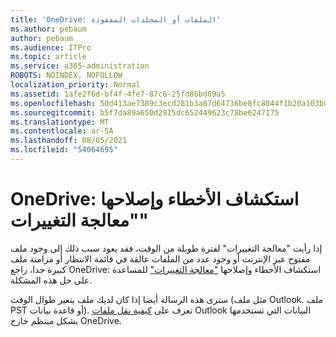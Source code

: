 ```yaml
---
title: 'OneDrive: الملفات أو المجلدات المفقودة'
ms.author: pebaum
author: pebaum
ms.audience: ITPro
ms.topic: article
ms.service: o365-administration
ROBOTS: NOINDEX, NOFOLLOW
localization_priority: Normal
ms.assetid: 1afe2f6d-bf4f-4fe7-87c6-25fd86bd89a5
ms.openlocfilehash: 50d413ae7389c3ecd281b3a87d64736be8fc8044f1b20a103bd3f45c97473502
ms.sourcegitcommit: b5f7da89a650d2915dc652449623c78be6247175
ms.translationtype: MT
ms.contentlocale: ar-SA
ms.lasthandoff: 08/05/2021
ms.locfileid: "54064695"
---
```

# <a name="onedrive-troubleshoot-processing-changes"></a>OneDrive: استكشاف الأخطاء وإصلاحها "معالجة التغييرات"

إذا رأيت "معالجة التغييرات" لفترة طويلة من الوقت، فقد يعود سبب ذلك إلى وجود ملف مفتوح عبر الإنترنت أو وجود عدد من الملفات عالقة في قائمة الانتظار أو مزامنة ملف كبيرة جدا، راجع OneDrive: استكشاف الأخطاء وإصلاحها ["معالجة التغييرات"](https://support.office.com/article/onedrive-is-stuck-on-processing-changes-b386b813-9b66-4e47-8c4c-2b45533edccd) للمساعدة على حل هذه المشكلة.

سترى هذه الرسالة أيضا إذا كان لديك ملف يتغير طوال الوقت (مثل ملف Outlook. ملف PST أو قاعدة بيانات). تعرف على [كيفية نقل ملفات](https://support.office.com/article/how-to-remove-an-outlook-pst-data-file-from-onedrive-b6b9e522-59bd-40f7-949f-168d0aa9b38e) Outlook البيانات التي تستخدمها بشكل منتظم خارج OneDrive.
